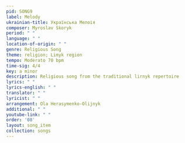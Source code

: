 ```yaml
---
pid: SONG9
label: Melody
ukrainian-title: Українська Мелоія
composer: Myroslav Skoryk
period: " "
language: " "
location-of-origin: " "
genre: Religious Song
theme: religion; Limyk region
tempo: Moderato 70 bpm
time-sig: 4/4
key: a minor
description: Religious song from the traditional lirnyk repertoire
lyrics: " "
lyrics-english: " "
translator: " "
lyricist: " "
arrangement: Ola Herasymenko-Olijnyk
additional: " "
youtube-link: " "
order: '08'
layout: song_item
collection: songs
---
```

